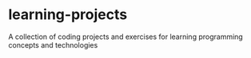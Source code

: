 # learning-projects
A collection of coding projects and exercises for learning programming concepts and technologies
